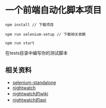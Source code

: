 # 一个前端自动化脚本项目

```
npm install // 下载项目

npm run selenium-setup // 下载相关依赖

npm run start
```

在tests目录中编写你的测试脚本

## 相关资料

* [selenium-standalone](https://www.npmjs.com/package/selenium-standalone)
* [nightwatch](https://www.npmjs.com/package/nightwatch)
* [nightwatch的wiki](https://github.com/nightwatchjs/nightwatch/wiki)
* [nightwatch的api](http://nightwatchjs.org/api)